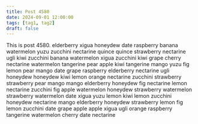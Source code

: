 ```yaml
---
title: Post 4580
date: 2024-09-01 12:00:00
tags: [tag1, tag2]
draft: false
---
```

This is post 4580.
elderberry
xigua
honeydew
date
raspberry
banana
watermelon
yuzu
zucchini
nectarine
quince
quince
strawberry
nectarine
ugli
kiwi
zucchini
banana
watermelon
xigua
zucchini
kiwi
grape
cherry
nectarine
watermelon
tangerine
pear
apple
kiwi
tangerine
mango
yuzu
fig
lemon
pear
mango
date
grape
raspberry
elderberry
nectarine
ugli
honeydew
honeydew
kiwi
lemon
orange
nectarine
zucchini
strawberry
strawberry
pear
mango
mango
elderberry
honeydew
fig
nectarine
lemon
nectarine
zucchini
fig
apple
watermelon
honeydew
strawberry
watermelon
strawberry
watermelon
date
xigua
yuzu
lemon
kiwi
lemon
zucchini
honeydew
nectarine
mango
elderberry
honeydew
strawberry
lemon
fig
lemon
zucchini
date
grape
apple
apple
xigua
ugli
orange
raspberry
tangerine
watermelon
cherry
date
nectarine
